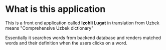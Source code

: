 # What is this application
This is a front end application called **Izohli Lugat** in translation from Uzbek means "Comprehensive Uzbek dictionary"

Essentially it searches words from backend database and renders matched words and their definition when the users clicks
on a word.


